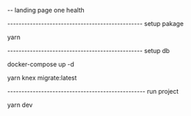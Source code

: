 -- landing page one health


------------------------------------------------ setup pakage

yarn

------------------------------------------------ setup db

docker-compose up -d

yarn knex migrate:latest


------------------------------------------------- run project

yarn dev
